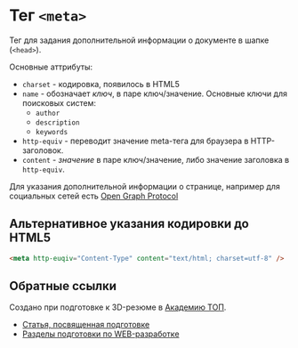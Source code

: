 # Тег `<meta>`

Тег для задания дополнительной информации о документе в шапке (`<head>`).

Основные аттрибуты:

- `charset` - кодировка, появилось в HTML5
- `name` - обозначает *ключ*, в паре ключ/значение. Основные ключи для поисковых систем:
    - `author`
    - `description`
    - `keywords`
- `http-equiv` - переводит значение meta-тега для браузера в HTTP-заголовок.
- `content` - *значение* в паре ключ/значение, либо значение заголовка в `http-equiv`.

Для указания дополнительной информации о странице, например для социальных сетей
есть [Open Graph Protocol](https://ogp.me/)

## Альтернативное указания кодировки до HTML5

```html
<meta http-euqiv="Content-Type" content="text/html; charset=utf-8" />
```

## Обратные ссылки

Создано при подготовке к 3D-резюме в [Академию ТОП](https://izh.top-academy.ru/).

- [Статья, посвященная подготовке](../blog/20220914-preparing-for-teaching.md)
- [Разделы подготовки по WEB-разработке](./202209141344-web-design.md)
